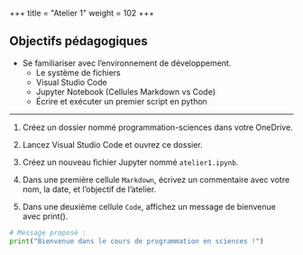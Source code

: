+++
title = "Atelier 1"
weight = 102
+++

## Objectifs pédagogiques

* Se familiariser avec l’environnement de développement.
	* Le système de fichiers
	* Visual Studio Code
	* Jupyter Notebook (Cellules Markdown vs Code)
	* Écrire et exécuter un premier script en python

---


1. Créez un dossier nommé programmation-sciences dans votre OneDrive.

2. Lancez Visual Studio Code et ouvrez ce dossier.

3. Créez un nouveau fichier Jupyter nommé `atelier1.ipynb`.

4. Dans une première cellule `Markdown`, écrivez un commentaire avec votre nom, la date, et l’objectif de l’atelier.

5. Dans une deuxième cellule `Code`, affichez un message de bienvenue avec print().

```python
# Message proposé :
print("Bienvenue dans le cours de programmation en sciences !")
```
